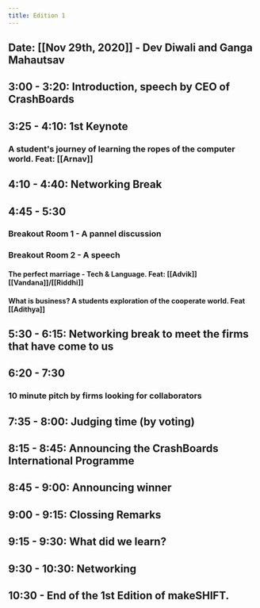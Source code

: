 ```yaml
---
title: Edition 1
---
```


## Date: [[Nov 29th, 2020]] - Dev Diwali and Ganga Mahautsav
## 3:00 - 3:20: Introduction, speech by CEO of CrashBoards
## 3:25 - 4:10: 1st Keynote
### A student's journey of learning the ropes of the computer world. Feat: [[Arnav]]
## 4:10 - 4:40: Networking Break
## 4:45 - 5:30
### Breakout Room 1 - A pannel discussion
### Breakout Room 2 - A speech
#### The perfect marriage - Tech & Language. Feat: [[Advik]] [[Vandana]]/[[Riddhi]]
#### What is business? A students exploration of the cooperate world. Feat [[Adithya]]
## 5:30 - 6:15: Networking break to meet the firms that have come to us
## 6:20 - 7:30
### 10 minute pitch by firms looking for collaborators
## 7:35 - 8:00: Judging time (by voting)
## 8:15 - 8:45: Announcing the CrashBoards International Programme
## 8:45 - 9:00: Announcing winner
## 9:00 - 9:15: Clossing Remarks
## 9:15 - 9:30: What did we learn?
## 9:30 - 10:30: Networking
## 10:30 - End of the 1st Edition of makeSHIFT.
